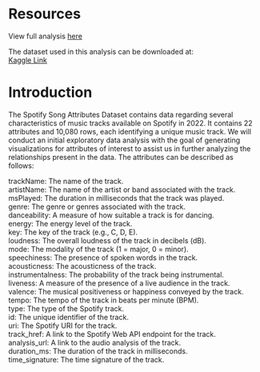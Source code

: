 # Resources
View full analysis [here](https://patrickk-scott.github.io/spotify-eda-clustering/)

The dataset used in this analysis can be downloaded at: <br>
[Kaggle Link](https://www.kaggle.com/datasets/byomokeshsenapati/spotify-song-attributes)

# Introduction

The Spotify Song Attributes Dataset contains data regarding several characteristics of music tracks available on Spotify in 2022. It contains 22 attributes and 10,080 rows, each identifying a unique music track. We will conduct an initial exploratory data analysis with the goal of generating visualizations for attributes of interest to assist us in further analyzing the relationships present in the data. The attributes can be described as follows:

trackName: The name of the track.<br>
artistName: The name of the artist or band associated with the track.<br>
msPlayed: The duration in milliseconds that the track was played.<br>
genre: The genre or genres associated with the track.<br>
danceability: A measure of how suitable a track is for dancing.<br>
energy: The energy level of the track.<br>
key: The key of the track (e.g., C, D, E).<br>
loudness: The overall loudness of the track in decibels (dB).<br>
mode: The modality of the track (1 = major, 0 = minor).<br>
speechiness: The presence of spoken words in the track.<br>
acousticness: The acousticness of the track.<br>
instrumentalness: The probability of the track being instrumental.<br>
liveness: A measure of the presence of a live audience in the track.<br>
valence: The musical positiveness or happiness conveyed by the track.<br>
tempo: The tempo of the track in beats per minute (BPM).<br>
type: The type of the Spotify track.<br>
id: The unique identifier of the track.<br>
uri: The Spotify URI for the track.<br>
track_href: A link to the Spotify Web API endpoint for the track.<br>
analysis_url: A link to the audio analysis of the track.<br>
duration_ms: The duration of the track in milliseconds.<br>
time_signature: The time signature of the track.<br> <br>
